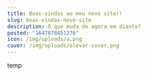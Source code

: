 ```yaml
---
title: Boas-vindas ao meu novo site!!
slug: boas-vindas-novo-site
description: O que muda de agora em diante?
posted: "1647878451276"
icon: /img/uploads/a.png
cover: /img/uploads/elevar-cover.png
---
```

temp